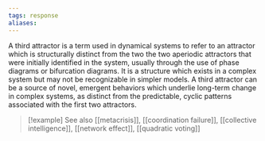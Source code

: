 ```yaml
---
tags: response
aliases:
---
```


A third attractor is a term used in dynamical systems to refer to an attractor which is structurally distinct from the two the two aperiodic attractors that were initially identified in the system, usually through the use of phase diagrams or bifurcation diagrams. It is a structure which exists in a complex system but may not be recognizable in simpler models. A third attractor can be a source of novel, emergent behaviors which underlie long-term change in complex systems, as distinct from the predictable, cyclic patterns associated with the first two attractors.

> [!example] See also
> [[metacrisis]], [[coordination failure]], [[collective intelligence]], [[network effect]], [[quadratic voting]]